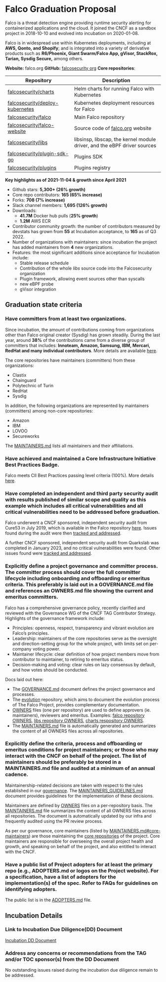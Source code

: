 # Falco Graduation Proposal

Falco is a threat detection engine providing runtime security alerting for containerized applications and the cloud. It joined the CNCF as a sandbox project in 2018-10-10 and evolved into incubation on 2020-01-08.

Falco is in widespread use within Kubernetes deployments, including at **AWS, Qonto, and Shopify**; and is integrated into a variety of derivative products such as **R6/Phoenix, Giant Swarm/Falco App, gVisor, StackRox, Tarian, Sysdig Secure,** among others.

**Website:** falco.org
**GitHub:** [falcosecurity org](https://github.com/falcosecurity)
**Core repositories**:

|                                         Repository                                          |                               Description               |
|---------------------------------------------------------------------------------------|--------------------------------------------------------------------------|
| [falcosecurity/charts](https://github.com/falcosecurity/charts)                       | Helm charts for running Falco with Kubernetes                            |
| [falcosecurity/deploy-kubernetes](https://github.com/falcosecurity/deploy-kubernetes) | Kubernetes deployment resources for Falco                                |
| [falcosecurity/falco](https://github.com/falcosecurity/falco)                         | Main Falco repository                                            |
| [falcosecurity/falco-website](https://github.com/falcosecurity/falco-website)         | Source code of [falco.org](https://falco.org) website      |
| [falcosecurity/libs](https://github.com/falcosecurity/libs)                           | libsinsp, libscap, the kernel module driver, and the eBPF driver sources |
| [falcosecurity/plugin-sdk-go](https://github.com/falcosecurity/plugin-sdk-go)         |                                                                         Plugins SDK |
| [falcosecurity/plugins](https://github.com/falcosecurity/plugins)                     | Plugins registry                                                   |



**Key highlights as of 2021-11-04 & growth since April 2021**
* Github stars: **5,300+ (26% growth)**
* Core repo contributors: **165 (65% increase)**
* Forks: **708 (7% increase)**
* Slack channel members: **1,695 (126% growth)**
* Downloads:
    * **41.7M** Docker hub pulls (**25% growth**)
    * **1.2M** AWS ECR 
* Contributor community growth: the number of contributors measured by devstats has grown from **55** at Incubation acceptance, to **165** as of Q3 2022.
* Number of organizations with maintainers: since incubation the project has added maintainers from **4** new organizations.
* Features: the most significant additions since acceptance for Incubation include:
    * Stable release schedule
    * Contribution of the whole *libs* source code into the Falcosecurity organization
    * Plugin framework, allowing event sources other than syscalls
    * new eBPF probe
    * gVisor integration


## Graduation state criteria

### Have committers from at least two organizations.

Since incubation, the amount of contributions coming from organizations other than Falco original creator (Sysdig) has grown steadily. During the last year, around **38%** of the contributions came from a diverse group of committers that includes: **Innoteam, Amazon, Samsung, IBM, Mercari, RedHat and many individual contributors**. More details are available [here](https://falco.devstats.cncf.io/d/5/companies-table?orgId=1&var-period_name=Last%20year&var-metric=contributions). 

The core repositories have maintainers (committers) from these organizations:

- Clastix
- Chainguard
- Polytechnic of Turin
- RedHat
- Sysdig

In addition, the following organizations are represented by maintainers (committers) among non-core repositories:

- Amazon
- IBM
- LOVOO
- Secureworks


The [MAINTAINERS.md](https://github.com/falcosecurity/evolution/blob/main/MAINTAINERS.md) lists all maintainers and their affiliations.

### Have achieved and maintained a Core Infrastructure Initiative Best Practices Badge.

Falco meets CII Best Practices passing level criteria (100%). More details [here](https://bestpractices.coreinfrastructure.org/en/projects/2317).

### Have completed an independent and third party security audit with results published of similar scope and quality as this example which includes all critical vulnerabilities and all critical vulnerabilities need to be addressed before graduation.


Falco underwent a CNCF sponsored, independent security audit from Cure53 in July 2019, which is available in the Falco repository [here](https://github.com/falcosecurity/falco/blob/master/audits/SECURITY_AUDIT_2019_07.pdf). Issues found during the audit were then [tracked and addressed](https://github.com/falcosecurity/falco/security/advisories).

A further CNCF sponsored, independent security audit from Quarkslab was completed in January 2023, and no critical vulnerabilities were found. Other issues found were [tracked and addressed](https://github.com/falcosecurity/libs/security/advisories).

### Explicitly define a project governance and committer process. The committer process should cover the full committer lifecycle including onboarding and offboarding or emeritus criteria. This preferably is laid out in a GOVERNANCE.md file and references an OWNERS.md file showing the current and emeritus committers.

Falco has a comprehensive governance policy, recently clarified and reviewed with the Governance WG of the CNCF TAG Contributor Strategy. Highlights of the governance framework include:

- Principles: openness, respect, transparency and vibrant evolution are Falco’s principles.
- Leadership: maintainers of the core repositories serve as the oversight and direction-setting group for the whole project, with limits set on per-company voting power.
- Maintainer lifecycle: clear definition of how project members move from contributor to maintainer, to retiring to emeritus status.
- Decision-making and voting: clear rules on lazy consensus by default, and how votes should be conducted.


Docs laid out here:

- The [GOVERNANCE.md]( https://github.com/falcosecurity/evolution/blob/main/GOVERNANCE.md) document defines the project governance and processes. 
- The [evolution](https://github.com/falcosecurity/evolution) repository, which aims to document the evolution process of The Falco Project, provides complementary documentation.
- [OWNERS](https://www.kubernetes.dev/docs/guide/owners/) files (one per repository) are used to define approvers (ie. maintainers), reviewers and emeritus. Examples: [falco repository OWNERS](https://github.com/falcosecurity/falco/blob/master/OWNERS), [libs repository OWNERS](https://github.com/falcosecurity/libs/blob/master/OWNERS), [charts respository OWNERS](https://github.com/falcosecurity/charts/blob/master/OWNERS).
- The [MAINTAINERS.md](https://github.com/falcosecurity/evolution/blob/main/MAINTAINERS.md) file is automatically generated and summarizes the content of all OWNERS files across all repositories.


### Explicitly define the criteria, process and offboarding or emeritus conditions for project maintainers; or those who may interact with the CNCF on behalf of the project. The list of maintainers should be preferably be stored in a MAINTAINERS.md file and audited at a minimum of an annual cadence.


Maintainership-related decisions are taken with respect to the rules established in our [governance](https://github.com/falcosecurity/evolution/blob/main/GOVERNANCE.md#maintainership). The [MAINTAINERS_GUIDELINES.md](https://github.com/falcosecurity/evolution/blob/main/MAINTAINERS_GUIDELINES.md) document provides guidelines for the implementation of these decisions.

Maintainers are defined by [OWNERS](https://www.kubernetes.dev/docs/guide/owners/) files on a per-repository basis. The [MAINTAINERS.md](https://github.com/falcosecurity/evolution/blob/main/MAINTAINERS.md) file summarizes the content of all OWNERS files across all repositories. The document is automatically updated by our infra and frequently audited using the PR review process.

As per our governance, core maintainers (listed by [MAINTAINERS.md#core-maintainers](https://github.com/falcosecurity/evolution/blob/main/MAINTAINERS.md#core-maintainers)) are those maintaining the [core repositories](https://github.com/falcosecurity/evolution#official) of the project. Core maintainers are responsible for overseeing the overall project health and growth, and speaking on behalf of the project, and also entitled to interact with the CNCF.




### Have a public list of Project adopters for at least the primary repo (e.g., ADOPTERS.md or logos on the Project website). For a specification, have a list of adopters for the implementation(s) of the spec. Refer to FAQs for guidelines on identifying adopters.

The public list is in the [ADOPTERS.md](https://github.com/falcosecurity/falco/blob/master/ADOPTERS.md) file.

## Incubation Details

### Link to Incubation Due Diligence(DD) Document

[Incubation DD Document](https://docs.google.com/document/d/1TJCzW8dQ6858lw2UNY-H5LMnvEd4GzwjuOcDInimeyA/edit#)

### Address any concerns or recommendations from the TAG and/or TOC sponsor(s) from the DD Document

No outstanding issues raised during the incubation due diligence remain to be addressed.